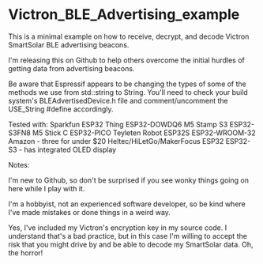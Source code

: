 # Victron_BLE_Advertising_example
This is a minimal example on how to receive, decrypt, and decode Victron SmartSolar BLE advertising beacons.

I'm releasing this on Github to help others overcome the initial hurdles of getting data from 
advertising beacons.

Be aware that Espressif appears to be changing the types of some of the methods we use from std::string to
String. You'll need to check your build system's BLEAdvertisedDevice.h file and comment/uncomment the
USE_String #define accordingly.

Tested with:
	Sparkfun ESP32 Thing			ESP32-DOWDQ6
	M5 Stamp S3				ESP32-S3FN8
	M5 Stick C				ESP32-PICO
	Teyleten Robot ESP32S			ESP32-WROOM-32 Amazon - three for under $20
	Heltec/HiLetGo/MakerFocus ESP32		ESP32-S3 - has integrated OLED display

Notes:

I'm new to Github, so don't be surprised if you see wonky things going on here while I play with it.

I'm a hobbyist, not an experienced software developer, so be kind where I've made mistakes or 
done things in a weird way.

Yes, I've included my Victron's encryption key in my source code. I understand that's a bad practice, but
in this case I'm willing to accept the risk that you might drive by and be able to decode my SmartSolar
data. Oh, the horror!
